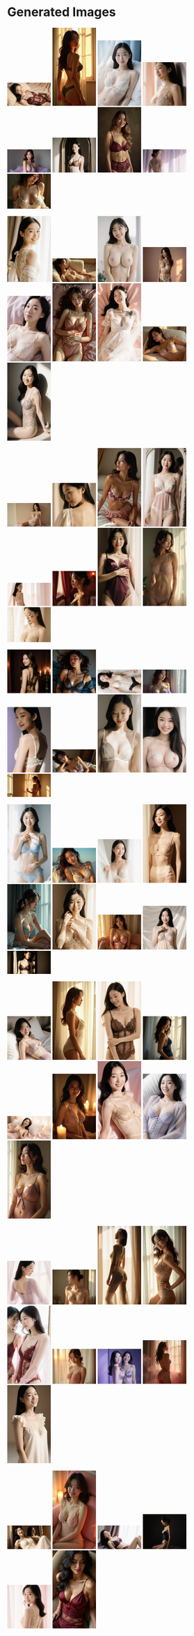 # Generated Images



<img src="2025_09_24_01.webp" width="100"/> <img src="2025_09_24_02.webp" width="100"/> <img src="2025_09_24_03.webp" width="100"/> <img src="2025_09_24_04.webp" width="100"/> <img src="2025_09_24_05.webp" width="100"/> <img src="2025_09_24_06.webp" width="100"/> <img src="2025_09_24_07.webp" width="100"/> <img src="2025_09_24_08.webp" width="100"/> <img src="2025_09_24_09.webp" width="100"/>

<img src="2025_09_24_10.webp" width="100"/> <img src="2025_09_24_11.webp" width="100"/> <img src="2025_09_24_12.webp" width="100"/> <img src="2025_09_24_13.webp" width="100"/> <img src="2025_09_24_14.webp" width="100"/> <img src="2025_09_24_15.webp" width="100"/> <img src="2025_09_24_16.webp" width="100"/> <img src="2025_09_24_17.webp" width="100"/> <img src="2025_09_24_18.webp" width="100"/>

<img src="2025_09_24_19.webp" width="100"/> <img src="2025_09_24_20.webp" width="100"/> <img src="2025_09_24_21.webp" width="100"/> <img src="2025_09_24_22.webp" width="100"/> <img src="2025_09_24_23.webp" width="100"/> <img src="2025_09_24_24.webp" width="100"/> <img src="2025_09_24_25.webp" width="100"/> <img src="2025_09_24_26.webp" width="100"/> <img src="2025_09_24_27.webp" width="100"/>

<img src="2025_09_24_28.webp" width="100"/> <img src="2025_09_24_29.webp" width="100"/> <img src="2025_09_24_30.webp" width="100"/> <img src="2025_09_24_31.webp" width="100"/> <img src="2025_09_24_32.webp" width="100"/> <img src="2025_09_24_33.webp" width="100"/> <img src="2025_09_24_34.webp" width="100"/> <img src="2025_09_24_35.webp" width="100"/> <img src="2025_09_24_36.webp" width="100"/>

<img src="2025_09_24_37.webp" width="100"/> <img src="2025_09_24_38.webp" width="100"/> <img src="2025_09_24_39.webp" width="100"/> <img src="2025_09_24_40.webp" width="100"/> <img src="2025_09_24_41.webp" width="100"/> <img src="2025_09_24_42.webp" width="100"/> <img src="2025_09_24_43.webp" width="100"/> <img src="2025_09_24_44.webp" width="100"/> <img src="2025_09_24_45.webp" width="100"/>

<img src="2025_09_24_46.webp" width="100"/> <img src="2025_09_24_47.webp" width="100"/> <img src="2025_09_24_48.webp" width="100"/> <img src="2025_09_24_49.webp" width="100"/> <img src="2025_09_24_50.webp" width="100"/> <img src="2025_09_24_51.webp" width="100"/> <img src="2025_09_24_52.webp" width="100"/> <img src="2025_09_24_53.webp" width="100"/> <img src="2025_09_24_54.webp" width="100"/>

<img src="2025_09_24_55.webp" width="100"/> <img src="2025_09_24_56.webp" width="100"/> <img src="2025_09_24_57.webp" width="100"/> <img src="2025_09_24_58.webp" width="100"/> <img src="2025_09_24_59.webp" width="100"/> <img src="2025_09_24_60.webp" width="100"/> <img src="2025_09_24_61.webp" width="100"/> <img src="2025_09_24_62.webp" width="100"/> <img src="2025_09_24_63.webp" width="100"/>

<img src="2025_09_24_64.webp" width="100"/> <img src="2025_09_24_65.webp" width="100"/> <img src="2025_09_24_66.webp" width="100"/> <img src="2025_09_24_67.webp" width="100"/> <img src="2025_09_24_68.webp" width="100"/> <img src="2025_09_24_69.webp" width="100"/>